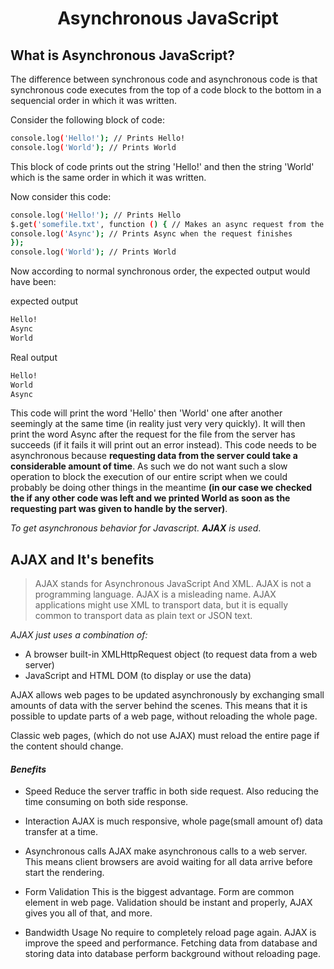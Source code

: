 <h1 align="center"> Asynchronous JavaScript</h1>

## What is Asynchronous JavaScript? 

 The difference between synchronous code and asynchronous code is that synchronous code executes from the top of a code block to the bottom in a sequencial order in which it was written. 
 
 Consider the following block of code:
 
 ```sh
console.log('Hello!'); // Prints Hello!
console.log('World'); // Prints World
 ```
 
This block of code prints out the string 'Hello!' and then the string 'World' which is the same order in which it was written.

Now consider this code:
```sh
console.log('Hello!'); // Prints Hello
$.get('somefile.txt', function () { // Makes an async request from the server
console.log('Async'); // Prints Async when the request finishes
});
console.log('World'); // Prints World
```

Now according to normal synchronous order, the expected output would have been:

expected output
```sh
Hello!
Async
World
```

Real output
```sh
Hello!
World
Async
```

This code will print the word 'Hello' then 'World' one after another seemingly at the same time (in reality just very very quickly). It will then print the word Async after the request for the file from the server has succeeds (if it fails it will print out an error instead). This code needs to be asynchronous because **requesting data from the server could take a considerable amount of time**. As such we do not want such a slow operation to block the execution of our entire script when we could probably be doing other things in the meantime **(in our case we checked the if any other code was left and we printed World as soon as the requesting part was given to handle by the server)**.

*To get asynchronous behavior for Javascript. **AJAX** is used*.

## AJAX and It's benefits

>AJAX stands for Asynchronous JavaScript And XML.
>AJAX is not a programming language.
>AJAX is a misleading name. AJAX applications might use XML to transport data, but it is equally common to transport data as plain text or JSON text.

*AJAX just uses a combination of:*
- A browser built-in XMLHttpRequest object (to request data from a web server)
- JavaScript and HTML DOM (to display or use the data)

AJAX allows web pages to be updated asynchronously by exchanging small amounts of data with the server behind the scenes. This means that it is possible to update parts of a web page, without reloading the whole page.

Classic web pages, (which do not use AJAX) must reload the entire page if the content should change.

#### *Benefits*

- Speed
Reduce the server traffic in both side request. Also reducing the time consuming on both side response.

- Interaction
AJAX is much responsive, whole page(small amount of) data transfer at a time.

- Asynchronous calls
AJAX make asynchronous calls to a web server. This means client browsers are avoid waiting for all data arrive before start the rendering.

- Form Validation
This is the biggest advantage. Form are common element in web page. Validation should be instant and properly, AJAX gives you all of that, and more.

- Bandwidth Usage
No require to completely reload page again. AJAX is improve the speed and performance. Fetching data from database and storing data into database perform background without reloading page.

